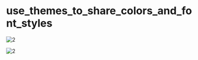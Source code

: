 # use_themes_to_share_colors_and_font_styles



![2](https://user-images.githubusercontent.com/79637722/145814103-af573694-975c-43f3-a3da-3094683f17cf.PNG)


![2](https://user-images.githubusercontent.com/79637722/145814103-af573694-975c-43f3-a3da-3094683f17cf.PNG)
